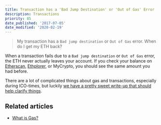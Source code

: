 ```yaml
---
title: Transaction has a 'Bad Jump Destination' or 'Out of Gas' Error
description: Transactions
priority: 85
date_published: '2017-07-05'
date_modified: '2020-02-19'
---
```


> My transaction has a `Bad jump destination` or `Out of Gas` error. When do I get my ETH back?

When a transaction fails due to a `Bad jump destination` or `Out of Gas` error, the ETH never actually leaves your account. If you check your balance on [Etherscan](https://etherscan.io/), [Ethplorer](https://ethplorer.io/), or MyCrypto, you should see the same amount you had before.

There are a lot of complicated things about gas and transactions, especially during ICO-times, but luckily [we have a pretty sweet write-up that should help clarify things](/general-knowledge/ethereum-blockchain/what-is-gas).

## Related articles

* [What is Gas?](/general-knowledge/ethereum-blockchain/what-is-gas)
